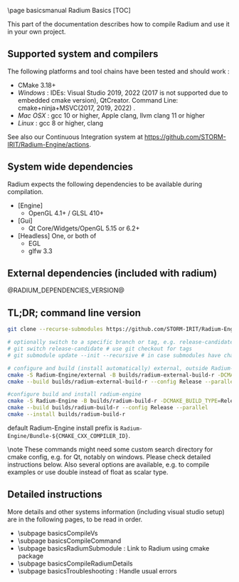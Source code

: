 \page basicsmanual Radium Basics
[TOC]

This part of the documentation describes how to compile Radium and use it in your own project.

## Supported system and compilers

The following platforms and tool chains have been tested and should work :

* CMake 3.18+
* *Windows* : IDEs: Visual Studio 2019, 2022 (2017 is not supported due to embedded cmake version), QtCreator. Command Line: cmake+ninja+MSVC(2017, 2019, 2022) .
* *Mac OSX* : gcc 10 or higher, Apple clang, llvm clang 11 or higher
* *Linux* : gcc 8  or higher, clang

See also our Continuous Integration system at <https://github.com/STORM-IRIT/Radium-Engine/actions>.

## System wide dependencies

Radium expects the following dependencies to be available during compilation.

* [Engine]
  * OpenGL 4.1+ / GLSL 410+
* [Gui]
  * Qt Core/Widgets/OpenGL 5.15 or 6.2+
* [Headless] One, or both of
  * EGL
  * glfw 3.3

## External dependencies (included with radium)

@RADIUM_DEPENDENCIES_VERSION@

## TL;DR; command line version

```bash
git clone --recurse-submodules https://github.com/STORM-IRIT/Radium-Engine.git

# optionally switch to a specific branch or tag, e.g. release-candidate or v1.2.0
# git switch release-candidate # use git checkout for tags
# git submodule update --init --recursive # in case submodules have changed wrt master

# configure and build (install automatically) external, outside Radium-Engine directory
cmake -S Radium-Engine/external -B builds/radium-external-build-r -DCMAKE_BUILD_TYPE=Release -DCMAKE_INSTALL_PREFIX=installs/radium-external-r
cmake --build builds/radium-external-build-r --config Release --parallel

#configure build and install radium-engine
cmake -S Radium-Engine -B builds/radium-build-r -DCMAKE_BUILD_TYPE=Release -C installs/radium-external-r/radium-options.cmake
cmake --build builds/radium-build-r --config Release --parallel
cmake --install builds/radium-build-r
```

default Radium-Engine install prefix is `Radium-Engine/Bundle-${CMAKE_CXX_COMPILER_ID}`.

\note These commands might need some custom search directory for cmake config, e.g. for Qt, notably on windows. Please check detailed instructions below. Also several options are available, e.g. to compile examples or use double instead of float as scalar type.

## Detailed instructions

More details and other systems information (including visual studio setup) are in the following pages, to be read in order.

* \subpage basicsCompileVs
* \subpage basicsCompileCommand
* \subpage basicsRadiumSubmodule : Link to Radium using cmake package
* \subpage basicsCompileRadiumDetails
* \subpage basicsTroubleshooting : Handle usual errors
